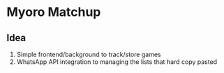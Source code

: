 # Myoro Matchup

## Idea

1. Simple frontend/background to track/store games
2. WhatsApp API integration to managing the lists that hard copy pasted
